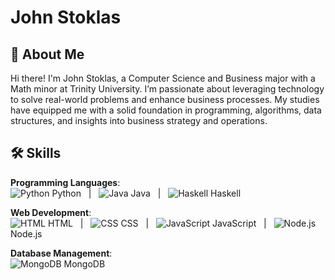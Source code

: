 # John Stoklas

## 👋 About Me
Hi there! I'm John Stoklas, a Computer Science and Business major with a Math minor at Trinity University. I’m passionate about leveraging technology to solve real-world problems and enhance business processes. My studies have equipped me with a solid foundation in programming, algorithms, data structures, and insights into business strategy and operations.

## 🛠️ Skills
**Programming Languages**:  
<img src="https://img.icons8.com/color/24/000000/python.png" alt="Python" /> Python &nbsp; | &nbsp; 
<img src="https://img.icons8.com/color/24/000000/java-coffee-cup-logo.png" alt="Java" /> Java &nbsp; | &nbsp; 
<img src="https://img.icons8.com/color/24/000000/haskell.png" alt="Haskell" /> Haskell  

**Web Development**:  
<img src="https://img.icons8.com/color/24/000000/html-5.png" alt="HTML" /> HTML &nbsp; | &nbsp; 
<img src="https://img.icons8.com/color/24/000000/css3.png" alt="CSS" /> CSS &nbsp; | &nbsp; 
<img src="https://img.icons8.com/color/24/000000/javascript.png" alt="JavaScript" /> JavaScript &nbsp; | &nbsp; 
<img src="https://img.icons8.com/color/24/000000/nodejs.png" alt="Node.js" /> Node.js  

**Database Management**:  
<img src="https://img.icons8.com/color/24/000000/mongodb.png" alt="MongoDB" /> MongoDB
